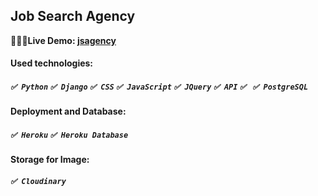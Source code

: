 ## Job Search Agency

🔆✅🔴**Live Demo: [jsagency](https://jsagency.herokuapp.com/)**


#### Used technologies:
##### `✅ Python`  `✅ Django` `✅ CSS` `✅ JavaScript` `✅ JQuery`  `✅ API` `✅ ` `✅ PostgreSQL`


#### Deployment and Database:
##### `✅ Heroku` `✅ Heroku Database`

#### Storage for Image:
##### `✅ Cloudinary`